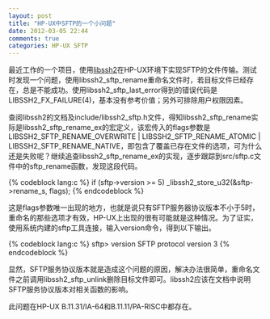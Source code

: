 ```yaml
---
layout: post
title: "HP-UX中SFTP的一个小问题"
date: 2012-03-05 22:44
comments: true
categories: HP-UX SFTP
---
```


最近工作的一个项目，使用[libssh2](http://www.libssh2.org)在HP-UX环境下实现SFTP的文件传输。测试时发现一个问题，使用libssh2_sftp_rename重命名文件时，若目标文件已经存在，总是不能成功。使用libssh2_sftp_last_error得到的错误代码是LIBSSH2_FX_FAILURE(4)，基本没有参考价值；另外可排除用户权限因素。

<!--more-->

查阅libssh2的文档及include/libssh2_sftp.h文件，得知libssh2_sftp_rename实际是libssh2_sftp_rename_ex的宏定义，该宏传入的flags参数是LIBSSH2_SFTP_RENAME_OVERWRITE | LIBSSH2_SFTP_RENAME_ATOMIC | LIBSSH2_SFTP_RENAME_NATIVE，即包含了覆盖已存在文件的选项，可为什么还是失败呢？继续追查libssh2_sftp_rename_ex的实现，逐步跟踪到src/sftp.c文件中的sftp_rename函数，发现这段代码。

{% codeblock lang:c %}
if (sftp->version >= 5)
    _libssh2_store_u32(&sftp->rename_s, flags);
{% endcodeblock %}

这是flags参数唯一出现的地方，也就是说只有SFTP服务器协议版本不小于5时，重命名的那些选项才有效，HP-UX上出现的很有可能就是这种情况。为了证实，使用系统内建的sftp工具连接，输入version命令，得到以下输出。

{% codeblock lang:c %}
sftp> version
SFTP protocol version 3
{% endcodeblock %}

显然，SFTP服务协议版本就是造成这个问题的原因，解决办法很简单，重命名文件之前调用libssh2_sftp_unlink删除目标文件即可。libssh2应该在文档中说明SFTP服务协议版本对相关函数的影响。

此问题在HP-UX B.11.31/IA-64和B.11.11/PA-RISC中都存在。
